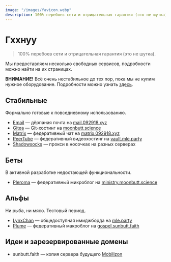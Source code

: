 ```yaml
---
image: "/images/favicon.webp"
description: 100% перебоев сети и отрицательная гарантия (это не шутка).
---
```


# Гххнуу

> 100% перебоев сети и отрицательная гарантия (это не шутка).

Мы предоставляем несколько свободных сервисов, подробности можно найти на их страницах.

**ВНИМАНИЕ!** Всё очень нестабильное до тех пор, пока мы не купим нужное оборудование. Подробности можно узнать [здесь](/donate/#crowdfunding).

## Стабильные

Формально готовые к повседневному использованию.

- [Email](/how/email.md) — дёрпаная почта на [mail.092918.xyz](https://mail.092918.xyz)
- [Gitea](/how/gitea.md) — Git-хостинг на [moonbutt.science](https://moonbutt.science)
- [Matrix](/how/matrix.md) — федеративный чат на [matrix.092918.xyz](https://matrix.092918.xyz)
- [PeerTube](/how/peertube.md) — федеративный видеохостинг на [vault.mle.party](https://vault.mle.party)
- [Shadowsocks](/how/shadowsocks.md) — прокси в носочках на разных серверах

## Беты

В активной разработке недостающей функциональности.

- [Pleroma](/how/pleroma.md) — федеративный микроблог на [ministry.moonbutt.science](https://ministry.moonbutt.science)

## Альфы

Ни рыба, ни мясо. Тестовый период.

- [LynxChan](/how/lynxchan.md) — общедоступная имиджборда на [mle.party](https://mle.party)
- [Plume](/how/plume.md) — федеративный макроблог на [gospel.sunbutt.faith](https://gospel.sunbutt.faith)

## Идеи и зарезервированные домены

- sunbutt.faith — копия сервера будущего [Mobilizon](https://joinmobilizon.org)
